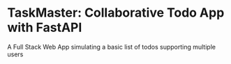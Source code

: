 # TaskMaster: Collaborative Todo App with FastAPI
A Full Stack Web App simulating a basic list of todos supporting multiple users
